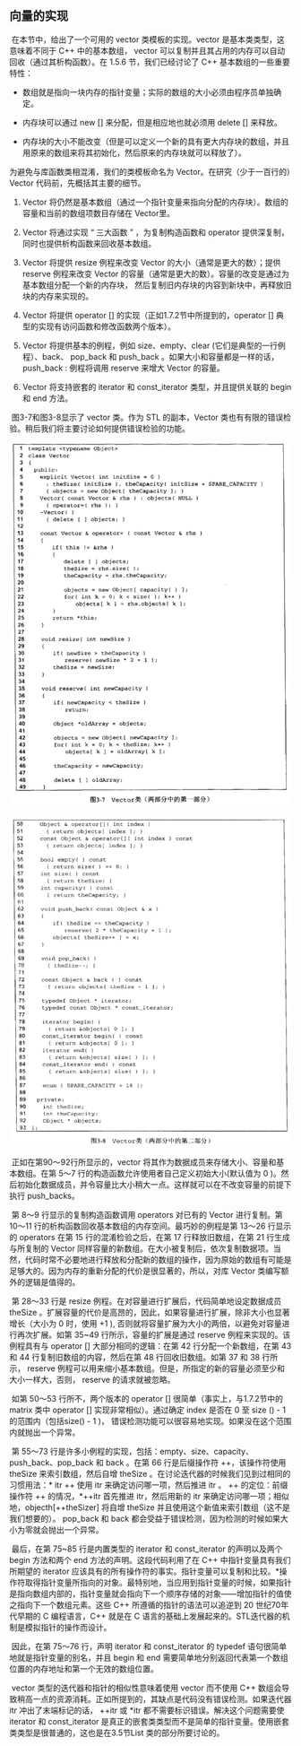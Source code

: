 ## 向量的实现

​		在本节中，给出了一个可用的 vector 类模板的实现。vector 是基本类类型，这意味着不同于 C++ 中的基本数组， vector 可以复制并且其占用的内存可以自动回收（通过其析构函数）。在 1.5.6 节，我们已经讨论了 C++ 基本数组的一些重要特性：

* 数组就是指向一块内存的指针变量；实际的数组的大小必须由程序员单独确定。

* 内存块可以通过 new [] 来分配，但是相应地也就必须用 delete [] 来释放。

* 内存块的大小不能改变（但是可以定义一个新的具有更大内存块的数组，并且用原来的数组来将其初始化，然后原来的内存块就可以释放了）。

为避免与库函数类相混淆，我们的类模板命名为 Vector。在研究（少于一百行的）Vector 代码前，先概括其主要的细节。

1. Vector 将仍然是基本数组（通过一个指针变量来指向分配的内存块）。数组的容量和当前的数组项数目存储在 Vector里。

2. Vector 将通过实现 “ 三大函数 ” ，为复制构造函数和 operator 提供深复制，同时也提供析构函数来回收基本数组。

3. Vector 将提供 resize 例程来改变 Vector 的大小（通常是更大的数）；提供 reserve 例程来改变 Vector 的容量（通常是更大的数）。容量的改变是通过为基本数组分配一个新的内存块， 然后复制旧内存块的内容到新块中，再释放旧块的内存来实现的。

4. Vector 将提供 operator [] 的实现（正如1.7.2节中所提到的，operator [] 典型的实现有访问函数和修改函数两个版本）。

5. Vector 将提供基本的例程，例如 size、empty、clear (它们是典型的一行例程）、back、 pop_back 和 push_back 。如果大小和容量都是一样的话，push_back : 例程将调用 reserve 来增大 Vector 的容量。

6. Vector 将支持嵌套的 iterator 和 const_iterator 类型，并且提供关联的 begin 和 end 方法。

​        图3-7和图3-8显示了 vector 类。作为 STL 的副本，Vector 类也有有限的错误检验。稍后我们将主要讨论如何提供错误检验的功能。

![04Vector类](./markdowniamge/04Vector类.png)

![04Vector类2](./markdowniamge/04Vector类2.png)

​		正如在第90〜92行所显示的，vector 将其作为数据成员来存储大小、容量和基本数组。在第 5〜7 行的构造函数允许使用者自己定义初始大小(默认值为 0 )。然后初始化数据成员，并令容量比大小稍大一点。这样就可以在不改变容量的前提下执行 push_backs。

​		第 8〜9 行显示的复制构造函数调用 operators 对已有的 Vector 进行复制。第 10〜11 行的析构函数回收基本数组的内存空间。最巧妙的例程是第 13〜26 行显示的 operators 在第 15 行的混淆检验之后，在第 17 行释放旧数组，在第 21 行生成与所复制的 Vector 同样容量的新数组。在大小被复制后，依次复制数据项。当然，代码时常不必要地进行释放和分配新的数组的操作，因为原始的数组有可能是足够大的。因为内存的重新分配的代价是很显著的，所以，对库 Vector 类编写额外的逻辑是值得的。

​		第 28〜33 行是 resize 例程。在对容量进行扩展后，代码简单地设定数据成员 theSize 。扩展容量的代价是高昂的，因此，如果容量进行扩展，除非大小也显著增长（大小为 0 时，使用 +1 ), 否则就将容量扩展为大小的两倍，以避免对容量进行再次扩展。如第 35~49 行所示，容量的扩展是通过 reserve 例程来实现的。该例程具有与 operator [] 大部分相同的逻辑：在第 42 行分配一个新数组，在第 43 和 44 行复制旧数组的内容，然后在第 48 行回收旧数组。如第 37 和 38 行所示， reserve 例程可以用来缩小基本数组。但是，所指定的新的容量必须至少和大小一样大，否则， reserve 的请求就被忽略。

​		如第 50〜53 行所不，两个版本的 operator [] 很简单（事实上，与1.7.2节中的 matrix 类中 operator [] 实现非常相似）。通过确定 index 是否在 0 至 size () - 1 的范围内（包括size() - 1 )， 错误检测功能可以很容易地实现。如果没在这个范围内就抛出一个异常。

​		第 55〜73 行是许多小例程的实现，包括：empty、size、capacity、push_back、pop_back 和 back 。在第 66 行是后缀操作符 ++，该操作符使用 theSize 来索引数组，然后自增 theSize 。在讨论迭代器的时候我们见到过相同的习惯用法：* itr ++ 使用 itr 来确定访问哪一项，然后推进 itr 。 ++ 的定位：前缀操作符 ++ 的情况，*++itr 首先推进 itr，然后用新的 itr 来确定访问哪一项；相似地，objecth[++theSizer] 将自增 theSize 并且使用这个新值来索引数组（这不是我们想要的）。 pop_back 和 back 都会受益于错误检测，因为检测的时候如果大小为零就会抛出一个异常。

​		最后，在第 75~85 行是内置类型的 iterator 和 const_iterator 的声明以及两个 begin 方法和两个 end 方法的声明。这段代码利用了在 C++ 中指针变量具有我们所期望的 iterator 应该具有的所有操作符的事实。指针变量可以复制和比较。*操作符取得指针变量所指向的对象。最特别地，当应用到指针变量的时候，如果指针是指向数组内部的，指针变量就会指向下一个顺序存储的对象——增加指针的值使之指向下一个数组元素。这些 C++ 所遵循的指针的语法可以追逆到 20 世纪70年代早期的 C 编程语言，C++ 就是在 C 语言的基础上发展起来的。STL迭代器的机制是模拟指针的操作而设计。

​		因此，在第 75〜76 行，声明 iterator 和 const_iterator 的 typedef 语句很简单地就是指针变量的别名，并且 begin 和 end 需要简单地分别返回代表第一个数组位置的内存地址和第一个无效的数组位置。

​		vector 类型的迭代器和指针的相似性意味着使用 vector 而不使用 C++ 数组会导致稍高一点的资源消耗。正如所提到的，其缺点是代码没有错误检测。如果迭代器 itr 冲出了末端标记的话， ++itr 或 *itr 都不需要标识错误。解决这个问题需要使 iterator 和 const_iterator 是真正的嵌套类类型而不是简单的指针变量。使用嵌套类类型是很普通的，这也是在3.5节List 类的部分所要讨论的。